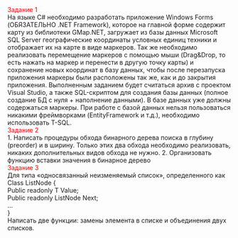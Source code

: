 <div style="color:red;"> Задание 1 </div>
На языке C# необходимо разработать приложение Windows Forms (ОБЯЗАТЕЛЬНО .NET Framework), которое на главной форме содержит карту из библиотеки GMap.NET, загружает из базы данных Microsoft SQL Server географические координаты условных единиц техники и отображает их на карте в виде маркеров. Так же необходимо реализовать перемещение маркеров с помощью мыши (Drag&Drop, то есть нажать на маркер и перенести в другую точку карты) и сохранение новых координат в базу данных, чтобы после перезапуска приложения маркеры были расположены так же, как и до закрытия приложения.
Выполненным заданием будет считаться архив с проектом Visual Studio, а также SQL-скриптом для создания базы данных (полное создание БД с нуля + наполнение данными). В базе данных уже должны содержаться маркеры. При работе с базой данных нельзя пользоваться никакими фреймворками (EntityFramework и т.д.), необходимо использовать T-SQL.

<div style="color:red;"> Задание 2 </div>
1.	Написать процедуры обхода бинарного дерева поиска в глубину (preorder) и в ширину. Только этих два обхода необходимо реализовать, никаких дополнительных видов обхода не нужно.
2.	Организовать функцию вставки значения в бинарное дерево

<div style="color:red;"> Задание 3 </div>
Для типа «односвязанный неизменяемый список», определенного как <br/>
  Class ListNode<T> { <br/>
      Public readonly T Value; <br/>
      Public readonly ListNode<T> Next; <br/>
      … <br/>
  } <br/>
Написать две функции: замены элемента в списке и объединения двух списков.
